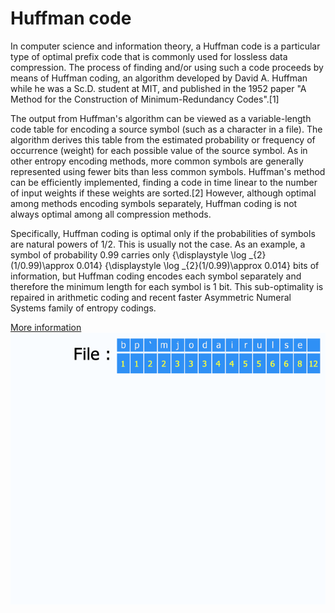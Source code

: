 # Huffman code

In computer science and information theory, a Huffman code is a particular type of optimal prefix code that is commonly used for lossless data compression. The process of finding and/or using such a code proceeds by means of Huffman coding, an algorithm developed by David A. Huffman while he was a Sc.D. student at MIT, and published in the 1952 paper "A Method for the Construction of Minimum-Redundancy Codes".[1]

The output from Huffman's algorithm can be viewed as a variable-length code table for encoding a source symbol (such as a character in a file). The algorithm derives this table from the estimated probability or frequency of occurrence (weight) for each possible value of the source symbol. As in other entropy encoding methods, more common symbols are generally represented using fewer bits than less common symbols. Huffman's method can be efficiently implemented, finding a code in time linear to the number of input weights if these weights are sorted.[2] However, although optimal among methods encoding symbols separately, Huffman coding is not always optimal among all compression methods.

Specifically, Huffman coding is optimal only if the probabilities of symbols are natural powers of 1/2. This is usually not the case. As an example, a symbol of probability 0.99 carries only {\displaystyle \log _{2}(1/0.99)\approx 0.014} {\displaystyle \log _{2}(1/0.99)\approx 0.014} bits of information, but Huffman coding encodes each symbol separately and therefore the minimum length for each symbol is 1 bit. This sub-optimality is repaired in arithmetic coding and recent faster Asymmetric Numeral Systems family of entropy codings.

<a href="https://en.wikipedia.org/wiki/Huffman_coding">More information</a>
<img src="https://github.com/dxbluff/Huffman/blob/master/Huffman_huff_demo.gif" alt="vis_huffman_code">
